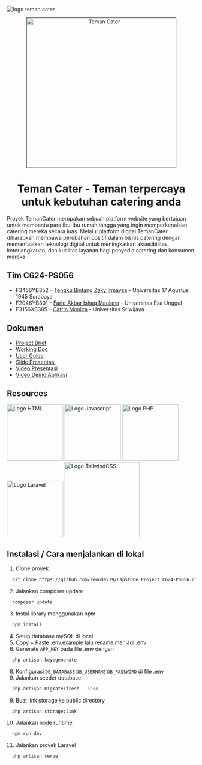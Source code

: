 ![logo teman cater](https://github.com/zeondev19/Capstone_Project_C624-PS056/assets/135107039/22b0a070-bb4b-4270-bafe-f4e88ecbbddf)
<p align="center"><a href="" target="_blank"><img src="https://github.com/zeondev19/Capstone_Project_C624-PS056/assets/135107039/22b0a070-bb4b-4270-bafe-f4e88ecbbddf" width="400" alt="Teman Cater"></a></p>

<h1 align="center"><b>Teman Cater - Teman terpercaya untuk kebutuhan catering anda</b></h1>

Proyek TemanCater merupakan sebuah platform website yang bertujuan untuk membantu para ibu-ibu rumah tangga yang ingin memperkenalkan catering mereka secara luas. Melalui platform digital TemanCater diharapkan membawa perubahan positif dalam bisnis catering dengan memanfaatkan teknologi digital untuk meningkatkan aksesibilitas, keterjangkauan, dan kualitas layanan bagi penyedia catering dan konsumen mereka.
## Tim C624-PS056

- F3456YB352 – [Tengku Bintang Zaky Irmaysa](https://github.com/zeondev19) - Universitas 17 Agustus 1945 Surabaya
- F2046YB301 – [Farid Akbar Ishaq Maulana](https://github.com/mesir998) - Universitas Esa Unggul
- F3156XB385 – [Catrin Monica](https://github.com/catrinmonica/Catrinmonica) - Universitas Sriwijaya
  
## Dokumen
- [Project Brief](https://docs.google.com/document/d/1-Bs8ZA5_E80Z7i-Ri8UBvCmlinJAmRopt76qLB9xANE/edit?usp=sharing)
- [Working Doc](https://docs.google.com/document/d/1zmk--U6bOIFGtG29zrIpcWRHh2zBx2yopy0raeAVHLc/edit?usp=sharing)
- [User Guide](https://www.canva.com/design/DAGIeSznJyM/_OKJV_3WFpRSoVcW-AY63g/edit)
- [Slide Presentasi](https://www.canva.com/design/DAGIZOv4bX8/Gz5ZYJrRZ2qcpo-50s9oog/view?utm_content=DAGIZOv4bX8&utm_campaign=designshare&utm_medium=link&utm_source=editor)
- [Video Presentasi]()
- [Video Demo Aplikasi](https://youtu.be/irYg7qZp1D0)

## Resources
<span><img src="https://upload.wikimedia.org/wikipedia/commons/thumb/6/61/HTML5_logo_and_wordmark.svg/768px-HTML5_logo_and_wordmark.svg.png" width="150" alt="Logo HTML"></span>
<span><img src="https://upload.wikimedia.org/wikipedia/commons/thumb/9/99/Unofficial_JavaScript_logo_2.svg/1200px-Unofficial_JavaScript_logo_2.svg.png" width="150" alt="Logo Javascript"></span>
<a href="https://www.php.net/" target="_blank"><img src="https://upload.wikimedia.org/wikipedia/commons/thumb/2/27/PHP-logo.svg/2560px-PHP-logo.svg.png" width="150" alt="Logo PHP"></a>
<a href="https://laravel.com/" target="_blank"><img src="https://upload.wikimedia.org/wikipedia/commons/thumb/9/9a/Laravel.svg/1969px-Laravel.svg.png" width="150" alt="Logo Laravel"></a>
<a href="https://tailwindcss.com/" target="_blank"><img src="https://upload.wikimedia.org/wikipedia/commons/thumb/d/d5/Tailwind_CSS_Logo.svg/512px-Tailwind_CSS_Logo.svg.png?20230715030042" width="200" alt="Logo TailwindCSS"></a>

## Instalasi / Cara menjalankan di lokal
1. Clone proyek
```bash
  git clone https://github.com/zeondev19/Capstone_Project_C624-PS056.git
```
2. Jalankan composer update
```bash
  composer update
```
3. Instal library menggunakan npm
```bash
  npm install
```
4. Setup database mySQL di local
5. Copy + Paste .env.example lalu rename menjadi .env
6. Generate `APP_KEY` pada file .env dengan
```bash
  php artisan key:generate
```
8. Konfigurasi `DB_DATABASE` `DB_USERNAME` `DB_PASSWORD` di file .env
9. Jalankan seeder database
```bash
  php artisan migrate:fresh --seed
```
9. Buat link storage ke public directory
```bash
  php artisan storage:link
```
10. Jalankan node runtime
```bash
  npm run dev
```
11. Jalankan proyek Laravel
```bash
  php artisan serve
```
